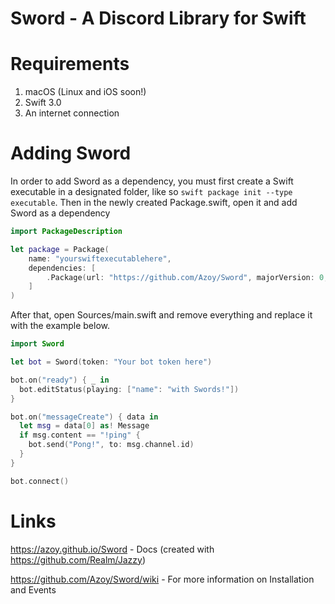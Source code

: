 # Sword - A Discord Library for Swift

# Requirements
1. macOS (Linux and iOS soon!)
2. Swift 3.0
3. An internet connection

# Adding Sword
In order to add Sword as a dependency, you must first create a Swift executable in a designated folder, like so `swift package init --type executable`. Then in the newly created Package.swift, open it and add Sword as a dependency

```swift
import PackageDescription

let package = Package(
    name: "yourswiftexecutablehere",
    dependencies: [
        .Package(url: "https://github.com/Azoy/Sword", majorVersion: 0, minor: 1)
    ]
)
```

After that, open Sources/main.swift and remove everything and replace it with the example below.

```swift
import Sword

let bot = Sword(token: "Your bot token here")

bot.on("ready") { _ in
  bot.editStatus(playing: ["name": "with Swords!"])
}

bot.on("messageCreate") { data in
  let msg = data[0] as! Message
  if msg.content == "!ping" {
    bot.send("Pong!", to: msg.channel.id)
  }
}

bot.connect()
```

# Links
https://azoy.github.io/Sword - Docs (created with https://github.com/Realm/Jazzy)

https://github.com/Azoy/Sword/wiki - For more information on Installation and Events
